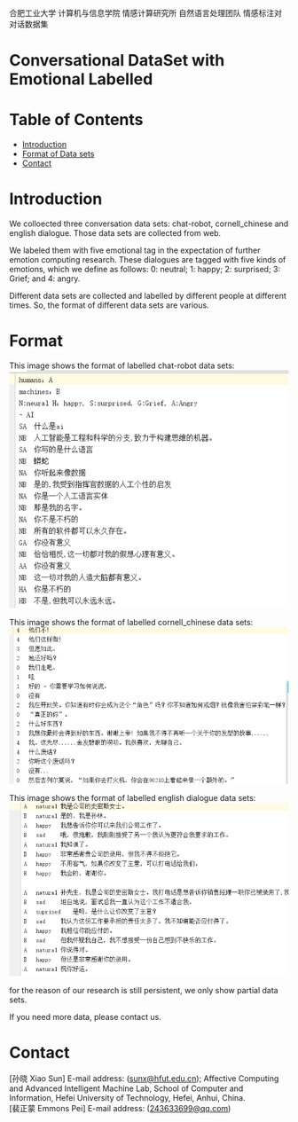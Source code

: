 合肥工业大学 计算机与信息学院 情感计算研究所 自然语言处理团队 情感标注对对话数据集
# Conversational DataSet with Emotional Labelled

# Table of Contents  

- [Introduction](#intro1)
- [Format of Data sets](#format2)
- [Contact](#Contact3)

<a name="intro1"></a>
# Introduction
We colloected three conversation data sets: chat-robot, cornell_chinese and english dialogue. Those data sets are collected from web.

We labeled them with five emotional tag in the expectation of further emotion computing research. These dialogues are tagged with five kinds of emotions, which we define as follows: 0: neutral; 1: happy; 2: surprised; 3: Grief; and 4: angry.

Different data sets are collected and labelled by different people at different times. So, the format of different data sets are various.

<a name="format2"></a>
# Format

This image shows the format of labelled chat-robot data sets:
![image](https://github.com/Emmonss/EmotionalConversationDataSet/blob/master/img/chatbot.png)

This image shows the format of labelled cornell_chinese data sets:
![image](https://github.com/Emmonss/EmotionalConversationDataSet/blob/master/img/cornell.png)

This image shows the format of labelled english dialogue data sets:
![image](https://github.com/Emmonss/EmotionalConversationDataSet/blob/master/img/English.png)

for the reason of our research is still persistent, we only show partial data sets.

If you need more data, please contact us. 

<a name="Contact3"></a>
# Contact ##
[孙晓 Xiao Sun] E-mail address: (sunx@hfut.edu.cn);   Affective Computing and Advanced
Intelligent Machine Lab, School of Computer and Information, Hefei University
of Technology, Hefei, Anhui, China.    
[裴正蒙 Emmons Pei] E-mail address: (243633699@qq.com)      
